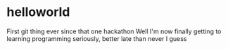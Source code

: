 # helloworld
First git thing ever since that one hackathon
Well I'm now finally getting to learning programming seriously, better late than never I guess
